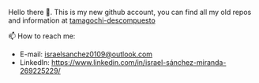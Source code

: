 Hello there 🌃. This is my new github account, you can find all my old repos and information at [tamagochi-descompuesto](https://github.com/tamagochi-descompuesto)

📫 How to reach me:
* E-mail: israelsanchez0109@outlook.com
* LinkedIn: https://www.linkedin.com/in/israel-sánchez-miranda-269225229/
